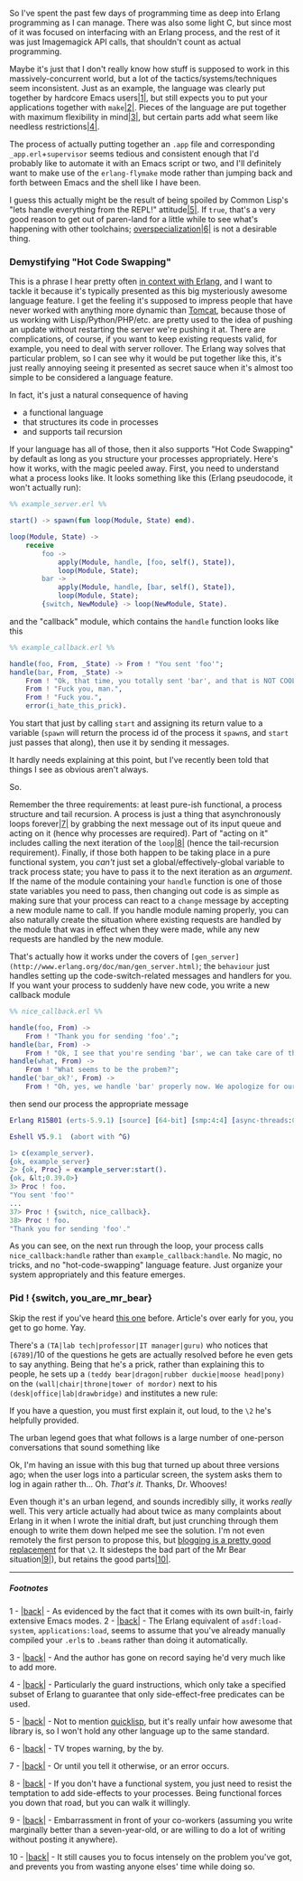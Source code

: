 So I've spent the past few days of programming time as deep into Erlang programming as I can manage. There was also some light C, but since most of it was focused on interfacing with an Erlang process, and the rest of it was just Imagemagick API calls, that shouldn't count as actual programming.

Maybe it's just that I don't really know how stuff is supposed to work in this massively-concurrent world, but a lot of the tactics/systems/techniques seem inconsistent. Just as an example, the language was clearly put together by hardcore Emacs users<a name="note-Tue-May-08-175711EDT-2012"></a>[|1|](#foot-Tue-May-08-175711EDT-2012), but still expects you to put your applications together with `make`<a name="note-Tue-May-08-175721EDT-2012"></a>[|2|](#foot-Tue-May-08-175721EDT-2012). Pieces of the language are put together with maximum flexibility in mind<a name="note-Tue-May-08-175727EDT-2012"></a>[|3|](#foot-Tue-May-08-175727EDT-2012), but certain parts add what seem like needless restrictions<a name="note-Tue-May-08-175733EDT-2012"></a>[|4|](#foot-Tue-May-08-175733EDT-2012).

The process of actually putting together an `.app` file and corresponding `_app.erl`+`supervisor` seems tedious and consistent enough that I'd probably like to automate it with an Emacs script or two, and I'll definitely want to make use of the `erlang-flymake` mode rather than jumping back and forth between Emacs and the shell like I have been.

I guess this actually might be the result of being spoiled by Common Lisp's "lets handle everything from the REPL!" attitude<a name="note-Tue-May-08-175811EDT-2012"></a>[|5|](#foot-Tue-May-08-175811EDT-2012). If `true`, that's a very good reason to get out of paren-land for a little while to see what's happening with other toolchains; [overspecialization](http://tvtropes.org/pmwiki/pmwiki.php/Main/CripplingOverspecialization)<a name="note-Tue-May-08-175818EDT-2012"></a>[|6|](#foot-Tue-May-08-175818EDT-2012) is not a desirable thing.

### Demystifying "Hot Code Swapping"

This is a phrase I hear pretty often [in context with Erlang](http://www.youtube.com/watch?v=OpYPKBQhSZ4), and I want to tackle it because it's typically presented as this big mysteriously awesome language feature. I get the feeling it's supposed to impress people that have never worked with anything more dynamic than [Tomcat](http://tomcat.apache.org/), because those of us working with Lisp/Python/PHP/etc. are pretty used to the idea of pushing an update without restarting the server we're pushing it at. There are complications, of course, if you want to keep existing requests valid, for example, you need to deal with server rollover. The Erlang way solves that particular problem, so I can see why it would be put together like this, it's just really annoying seeing it presented as secret sauce when it's almost too simple to be considered a language feature.

In fact, it's just a natural consequence of having


-   a functional language
-   that structures its code in processes
-   and supports tail recursion


If your language has all of those, then it also supports "Hot Code Swapping" by default as long as you structure your processes appropriately. Here's how it works, with the magic peeled away. First, you need to understand what a process looks like. It looks something like this (Erlang pseudocode, it won't actually run):

```erlang
%% example_server.erl %%

start() -> spawn(fun loop(Module, State) end).

loop(Module, State) ->
    receive
        foo -> 
            apply(Module, handle, [foo, self(), State]),
            loop(Module, State);
        bar -> 
            apply(Module, handle, [bar, self(), State]),
            loop(Module, State);
        {switch, NewModule} -> loop(NewModule, State).
```

and the "callback" module, which contains the `handle` function looks like this

```erlang
%% example_callback.erl %%

handle(foo, From, _State) -> From ! "You sent 'foo'";
handle(bar, From, _State) -> 
    From ! "Ok, that time, you totally sent 'bar', and that is NOT COOL.",
    From ! "Fuck you, man.",
    From ! "Fuck you.",
    error(i_hate_this_prick).
```

You start that just by calling `start` and assigning its return value to a variable (`spawn` will return the process id of the process it `spawn`s, and `start` just passes that along), then use it by sending it messages.

It hardly needs explaining at this point, but I've recently been told that things I see as obvious aren't always. 

So. 

Remember the three requirements: at least pure-ish functional, a process structure and tail recursion. A process is just a thing that asynchronously loops forever<a name="note-Tue-May-08-175843EDT-2012"></a>[|7|](#foot-Tue-May-08-175843EDT-2012) by grabbing the next message out of its input queue and acting on it (hence why processes are required). Part of "acting on it" includes calling the next iteration of the `loop`<a name="note-Tue-May-08-175854EDT-2012"></a>[|8|](#foot-Tue-May-08-175854EDT-2012) (hence the tail-recursion requirement). Finally, if those both happen to be taking place in a pure functional system, you *can't* just set a global/effectively-global variable to track process state; you have to pass it to the next iteration as an *argument*. If the name of the module containing your `handle` function is one of those state variables you need to pass, then changing out code is as simple as making sure that your process can react to a `change` message by accepting a new module name to call. If you handle module naming properly, you can also naturally create the situation where existing requests are handled by the module that was in effect when they were made, while any new requests are handled by the new module.

That's actually how it works under the covers of `[gen_server](http://www.erlang.org/doc/man/gen_server.html)`; the `behaviour` just handles setting up the code-switch-related messages and handlers for you. If you want your process to suddenly have new code, you write a new callback module

```erlang
%% nice_callback.erl %% 

handle(foo, From) -> 
    From ! "Thank you for sending 'foo'.";
handle(bar, From) -> 
    From ! "Ok, I see that you're sending 'bar', we can take care of that.";
handle(what, From) -> 
    From ! "What seems to be the probem?";
handle('bar_ok?', From) -> 
    From ! "Oh, yes, we handle 'bar' properly now. We apologize for our predecessors' lack of tact.".
```

then send our process the appropriate message

```erlang
Erlang R15B01 (erts-5.9.1) [source] [64-bit] [smp:4:4] [async-threads:0] [kernel-poll:false]

Eshell V5.9.1  (abort with ^G)

1> c(example_server).
{ok, example_server}
2> {ok, Proc} = example_server:start().
{ok, &lt;0.39.0>}
3> Proc ! foo.
"You sent 'foo'"
...
37> Proc ! {switch, nice_callback}.
38> Proc ! foo.
"Thank you for sending 'foo'."
```

As you can see, on the next run through the loop, your process calls `nice_callback:handle` rather than `example_callback:handle`. No magic, no tricks, and no "hot-code-swapping" language feature. Just organize your system appropriately and this feature emerges.

### Pid ! {switch, you_are_mr_bear}

Skip the rest if you've heard [this one](http://c2.com/cgi/wiki?RubberDucking) before. Article's over early for you, you get to go home. Yay.

There's a `(TA|lab tech|professor|IT manager|guru)` who notices that `[6789]`/10 of the questions he gets are actually resolved before he even gets to say anything. Being that he's a prick, rather than explaining this to people, he sets up a `(teddy bear|dragon|rubber duckie|moose head|pony)` on the `(wall|chair|throne|tower of mordor)` next to his `(desk|office|lab|drawbridge)` and institutes a new rule: 

If you have a question, you must first explain it, out loud, to the `\2` he's helpfully provided.

The urban legend goes that what follows is a large number of one-person conversations that sound something like

Ok, I'm having an issue with this bug that turned up about three versions ago; when the user logs into a particular screen, the system asks them to log in again rather th... Oh. *That's it*. Thanks, Dr. Whooves!

Even though it's an urban legend, and sounds incredibly silly, it works *really* well. This very article actually had about twice as many complaints about Erlang in it when I wrote the initial draft, but just crunching through them enough to write them down helped me see the solution. I'm not even remotely the first person to propose this, but [blogging is a pretty good replacement](https://sites.google.com/site/steveyegge2/you-should-write-blogs) for that `\2`. It sidesteps the bad part of the Mr Bear situation<a name="note-Tue-May-08-175909EDT-2012"></a>[|9|](#foot-Tue-May-08-175909EDT-2012)), but retains the good parts<a name="note-Tue-May-08-175914EDT-2012"></a>[|10|](#foot-Tue-May-08-175914EDT-2012).

* * *
##### Footnotes
1 - <a name="foot-Tue-May-08-175711EDT-2012"></a>[|back|](#note-Tue-May-08-175711EDT-2012) - As evidenced by the fact that it comes with its own built-in, fairly extensive Emacs modes.
2 - <a name="foot-Tue-May-08-175721EDT-2012"></a>[|back|](#note-Tue-May-08-175721EDT-2012) - The Erlang equivalent of `asdf:load-system`, `applications:load`, seems to assume that you've already manually compiled your `.erl`s to `.beam`s rather than doing it automatically.

3 - <a name="foot-Tue-May-08-175727EDT-2012"></a>[|back|](#note-Tue-May-08-175727EDT-2012) - And the author has gone on record saying he'd very much like to add more.

4 - <a name="foot-Tue-May-08-175733EDT-2012"></a>[|back|](#note-Tue-May-08-175733EDT-2012) - Particularly the guard instructions, which only take a specified subset of Erlang to guarantee that only side-effect-free predicates can be used.

5 - <a name="foot-Tue-May-08-175811EDT-2012"></a>[|back|](#note-Tue-May-08-175811EDT-2012) - Not to mention [quicklisp](http://www.quicklisp.org/beta/), but it's really unfair how awesome that library is, so I won't hold any other language up to the same standard.

6 - <a name="foot-Tue-May-08-175818EDT-2012"></a>[|back|](#note-Tue-May-08-175818EDT-2012) - TV tropes warning, by the by.

7 - <a name="foot-Tue-May-08-175843EDT-2012"></a>[|back|](#note-Tue-May-08-175843EDT-2012) - Or until you tell it otherwise, or an error occurs.

8 - <a name="foot-Tue-May-08-175854EDT-2012"></a>[|back|](#note-Tue-May-08-175854EDT-2012) - If you don't have a functional system, you just need to resist the temptation to add side-effects to your processes. Being functional forces you down that road, but you can walk it willingly.

9 - <a name="foot-Tue-May-08-175909EDT-2012"></a>[|back|](#note-Tue-May-08-175909EDT-2012) - Embarrassment in front of your co-workers (assuming you write marginally better than a seven-year-old, or are willing to do a lot of writing without posting it anywhere).

10 - <a name="foot-Tue-May-08-175914EDT-2012"></a>[|back|](#note-Tue-May-08-175914EDT-2012) - It still causes you to focus intensely on the problem you've got, and prevents you from wasting anyone elses' time while doing so.
